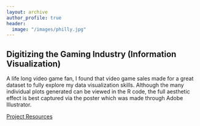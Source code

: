 ```yaml
---
layout: archive
author_profile: true
header:
  image: "/images/philly.jpg"
---
```


## Digitizing the Gaming Industry (Information Visualization)
A life long video game fan, I found that video game sales made for a great
dataset to fully explore my data visualization skills. Although the many
individual plots generated can be viewed in the R code, the full aesthetic
effect is best captured via the poster which was made through Adobe Illustrator.

[Project Resources](https://github.com/ryanhfrench/portfolio/tree/master/digitizing_the_gaming_industry)
